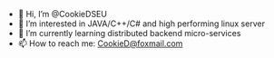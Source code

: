 - 👋 Hi, I’m @CookieDSEU
- 👀 I’m interested in JAVA/C++/C# and high performing linux server
- 🌱 I’m currently learning distributed backend micro-services
- 📫 How to reach me: CookieD@foxmail.com

<!---
CookieDSEU/CookieDSEU is a ✨ special ✨ repository because its `README.md` (this file) appears on your GitHub profile.
You can click the Preview link to take a look at your changes.
--->
